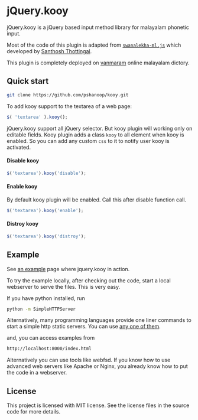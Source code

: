 jQuery.kooy
==========

jQuery.kooy is a jQuery based input method library for malayalam phonetic input.

Most of the code of this plugin is adapted from [`swanalekha-ml.js`](https://github.com/smc/input-methods/tree/master/swanalekha-js) which developed by [Santhosh Thottingal](https://github.com/santhoshtr). 

This plugin is completely deployed on [vanmaram](http://www.vanmaram.com) online malayalam dictory. 


Quick start
-----------

```bash
git clone https://github.com/pshanoop/kooy.git
```

To add kooy support to the textarea of a web page:

```js
$( 'textarea' ).kooy();
```

jQuery.kooy support all jQuery selector. But kooy plugin will working only on editable fields. Kooy plugin adds a class `kooy` to all element when kooy is enabled. So you can add any custom `css` to it to notify user kooy is activated.

#### Disable kooy

```js
$('textarea').kooy('disable');
```

#### Enable kooy

By default kooy plugin will be enabled. Call this after disable function call.
```js
$('textarea').kooy('enable');
```

#### Distroy kooy

```js
$('textarea').kooy('distroy');
```

Example
-------

See [an example](http://www.vanmaram.com/manglish) page
where jquery.kooy in action.

To try the example locally, after checking out the code, start a local webserver
to serve the files. This is very easy.

If you have python installed, run
```bash
python -m SimpleHTTPServer
```

Alternatively, many programming languages provide one liner commands to start a simple http static servers. You can use [any one of them](https://gist.github.com/willurd/5720255).


and, you can access examples from
```bash
http://localhost:8000/index.html
```
Alternatively you can use tools like webfsd. If you know how to use advanced
web servers like Apache or Nginx, you already know how to put the code in a
webserver.

License
-------
This project is licensed with MIT license. See the license
files in the source code for more details.
